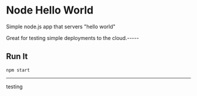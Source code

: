 # Node Hello World

Simple node.js app that servers "hello world"

Great for testing simple deployments to the cloud.-----

## Run It

`npm start`

---

 testing   
